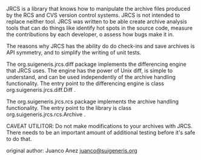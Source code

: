 JRCS is a library that knows how to manipulate the archive files produced by the RCS and CVS version control systems. JRCS is not intended to replace neither tool. JRCS was written to be able create archive analysis tools that can do things like identify hot spots in the source code, measure the contributions by each developer, o assess how bugs make it in.

The reasons why JRCS has the ability do do check-ins and save archives is API symmetry, and to simplify the writing of unit tests.

The org.suigeneris.jrcs.diff package implements the differencing engine that JRCS uses. The engine has the power of Unix diff, is simple to understand, and can be used independently of the archive handling functionality. The entry point to the differencing engine is class org.suigeneris.jrcs.diff.Diff .

The org.suigeneris.jrcs.rcs package implements the archive handling functionality. The entry point to the library is class org.suigeneris.jrcs.rcs.Archive .

CAVEAT UTILITOR: Do not make modifications to your archives with JRCS. There needs to be an important amount of additional testing before it's safe to do that.

original author: Juanco Anez <juanco@suigeneris.org>
